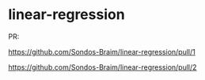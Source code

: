 # linear-regression
PR: 

https://github.com/Sondos-Braim/linear-regression/pull/1

https://github.com/Sondos-Braim/linear-regression/pull/2
